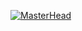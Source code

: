 
[![MasterHead](https://github.com/SaturnXIII/SaturnXIII/assets/110695125/fad95d43-8e47-4bcc-8ba4-d82d4801a342)
](https://github.com/SaturnXIII)

<!---
SaturnXIII/SaturnXIII is a ✨ special ✨ repository because its `README.md` (this file) appears on your GitHub profile.
You can click the Preview link to take a look at your changes.
--->


